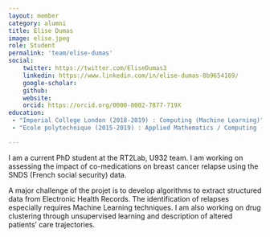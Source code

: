 ```yaml
---
layout: member
category: alumni
title: Elise Dumas
image: elise.jpeg
role: Student
permalink: 'team/elise-dumas'
social:
    twitter: https://twitter.com/EliseDumas3
    linkedin: https://www.linkedin.com/in/elise-dumas-8b9654169/
    google-scholar:
    github:
    website:
    orcid: https://orcid.org/0000-0002-7877-719X
education:
 - "Imperial College London (2018-2019) : Computing (Machine Learning)"
 - "Ecole polytechnique (2015-2019) : Applied Mathematics / Computing (Big data track)"

---
```


I am a current PhD student at the RT2Lab, U932 team. I am working on assessing the impact of co-medications on breast cancer relapse using the SNDS (French social security) data.

A major challenge of the projet is to develop algorithms to extract structured data from Electronic Health Records. The identification of relapses especially requires Machine Learning techniques. I am also working on drug clustering through unsupervised learning and description of altered patients’ care trajectories.
